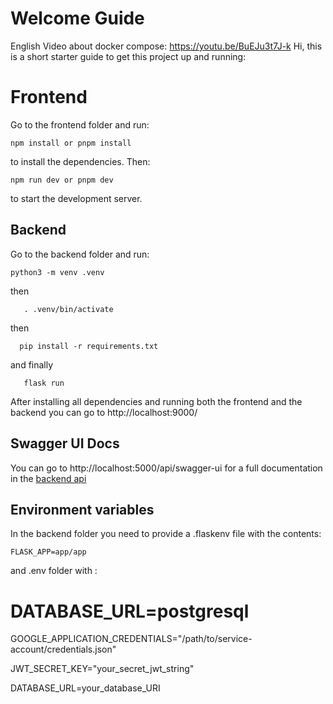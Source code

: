 # Welcome Guide

English Video about docker compose: https://youtu.be/BuEJu3t7J-k
Hi, this is a short starter guide to get this project up and running:

# Frontend

Go to the frontend folder and run:

    npm install or pnpm install

to install the dependencies.
Then: 

    npm run dev or pnpm dev
  to start the development server.

## Backend

Go to the backend folder and run:

    python3 -m venv .venv
   then 

       . .venv/bin/activate

  then 

      pip install -r requirements.txt
   and finally

       flask run

  

After installing all dependencies and running both the frontend and the backend you can go to 
http://localhost:9000/

## Swagger UI Docs

You can go to http://localhost:5000/api/swagger-ui for a full documentation in the [backend api](https://imgur.com/a/EzqJ1uJ)

## Environment variables

In the backend folder you need to provide a .flaskenv file with the contents:

    FLASK_APP=app/app
and .env folder with :
# DATABASE_URL=postgresql

GOOGLE_APPLICATION_CREDENTIALS="/path/to/service-account/credentials.json"

JWT_SECRET_KEY="your_secret_jwt_string"

DATABASE_URL=your_database_URI

